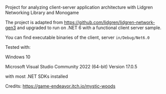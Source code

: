 Project for analyzing client-server application architecture with Lidgren Networking Library and Monogame

The project is adapted from https://github.com/lidgren/lidgren-network-gen3 and upgraded to run on .NET 6 with a functional client server sample.

You can find executable binaries of the client, server `in/Debug/Net6.0`

Tested with:

Windows 10

Microsoft Visual Studio Community 2022 (64-bit) Version 17.0.5

with most .NET SDKs installed

Credits:
https://game-endeavor.itch.io/mystic-woods